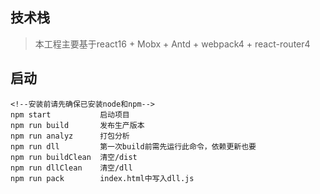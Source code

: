 ## 技术栈
> 本工程主要基于react16 + Mobx + Antd + webpack4 + react-router4

## 启动

```
<!--安装前请先确保已安装node和npm-->
npm start           启动项目
npm run build       发布生产版本
npm run analyz      打包分析
npm run dll         第一次build前需先运行此命令，依赖更新也要
npm run buildClean  清空/dist
npm run dllClean    清空/dll
npm run pack        index.html中写入dll.js
